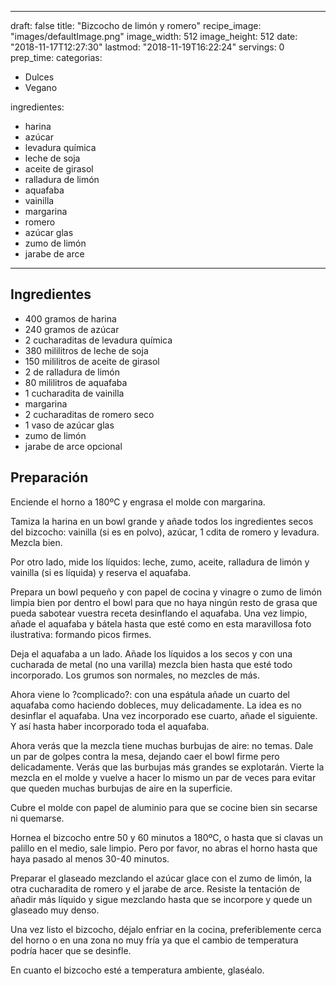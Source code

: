
---
draft: false
title: "Bizcocho de limón y romero"
recipe_image: "images/defaultImage.png"
image_width: 512
image_height: 512
date: "2018-11-17T12:27:30"
lastmod: "2018-11-19T16:22:24"
servings: 0
prep_time: 
categorias:
  - Dulces
  - Vegano

ingredientes:
  - harina
  - azúcar
  - levadura química
  - leche de soja
  - aceite de girasol
  - ralladura de limón
  - aquafaba
  - vainilla
  - margarina
  - romero
  - azúcar glas
  - zumo de limón
  - jarabe de arce
---

## Ingredientes
- 400 gramos de harina
- 240 gramos de azúcar
- 2 cucharaditas de levadura química
- 380 mililitros de leche de soja
- 150 mililitros de aceite de girasol
- 2  de ralladura de limón
- 80 mililitros de aquafaba
- 1 cucharadita de vainilla
- margarina
- 2 cucharaditas de romero seco
- 1 vaso de azúcar glas
- zumo de limón
- jarabe de arce opcional

## Preparación
Enciende el horno a 180ºC y engrasa el molde con margarina.

Tamiza la harina en un bowl grande y añade todos los ingredientes secos del bizcocho: vainilla (si es en polvo), azúcar, 1 cdita de romero y levadura. Mezcla bien.

Por otro lado, mide los líquidos: leche, zumo, aceite, ralladura de limón y vainilla (si es líquida) y reserva el aquafaba.

Prepara un bowl pequeño y con papel de cocina y vinagre o zumo de limón limpia bien por dentro el bowl para que no haya ningún resto de grasa que pueda sabotear vuestra receta desinflando el aquafaba. Una vez limpio, añade el aquafaba y bátela hasta que esté como en esta maravillosa foto ilustrativa: formando picos firmes.

Deja el aquafaba a un lado. Añade los líquidos a los secos y con una cucharada de metal (no una varilla) mezcla bien hasta que esté todo incorporado. Los grumos son normales, no mezcles de más.

Ahora viene lo ?complicado?: con una espátula añade un cuarto del aquafaba como haciendo dobleces, muy delicadamente. La idea es no desinflar el aquafaba. Una vez incorporado ese cuarto, añade el siguiente. Y así hasta haber incorporado toda el aquafaba.

Ahora verás que la mezcla tiene muchas burbujas de aire: no temas. Dale un par de golpes contra la mesa, dejando caer el bowl firme pero delicadamente. Verás que las burbujas más grandes se explotarán. Vierte la mezcla en el molde y vuelve a hacer lo mismo un par de veces para evitar que queden muchas burbujas de aire en la superficie.

Cubre el molde con papel de aluminio para que se cocine bien sin secarse ni quemarse.

Hornea el bizcocho entre 50 y 60 minutos a 180ºC, o hasta que si clavas un palillo en el medio, sale limpio. Pero por favor, no abras el horno hasta que haya pasado al menos 30-40 minutos.

Preparar el glaseado mezclando el azúcar glace con el zumo de limón, la otra cucharadita de romero y el jarabe de arce. Resiste la tentación de añadir más líquido y sigue mezclando hasta que se incorpore y quede un glaseado muy denso.

Una vez listo el bizcocho, déjalo enfriar en la cocina, preferiblemente cerca del horno o en una zona no muy fría ya que el cambio de temperatura podría hacer que se desinfle.

En cuanto el bizcocho esté a temperatura ambiente, glaséalo. 


